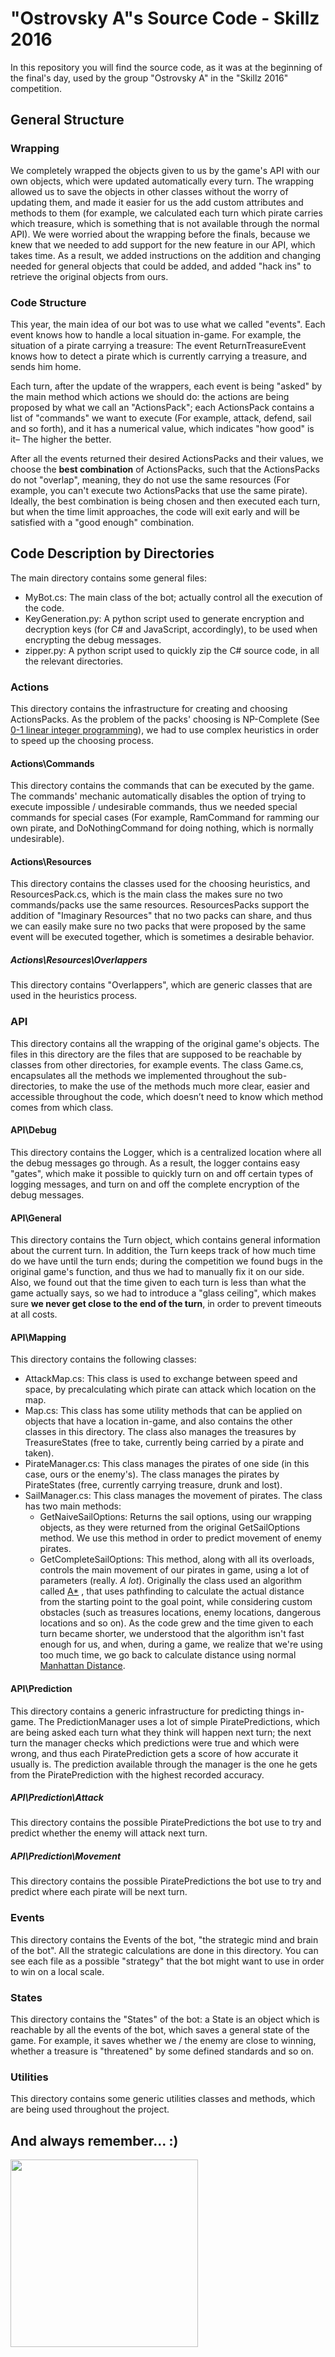 # "Ostrovsky A"s Source Code - Skillz 2016
In this repository you will find the source code, as it was at the beginning of the final's day, used by the group "Ostrovsky A" in the "Skillz 2016" competition.

## General Structure
### Wrapping
We completely wrapped the objects given to us by the game's API with our own objects, which were updated automatically every turn. The wrapping allowed us to save the objects in other classes without the worry of updating them, and made it easier for us the add custom attributes and methods to them (for example, we calculated each turn which pirate carries which treasure, which is something that is not available through the normal API). We were worried about the wrapping before the finals, because we knew that we needed to add support for the new feature in our API, which takes time. As a result, we added instructions on the addition and changing needed for general objects that could be added, and added "hack ins" to retrieve the original objects from ours.

### Code Structure
This year, the main idea of our bot was to use what we called "events". Each event knows how to handle a local situation in-game. For example, the situation of a pirate carrying a treasure: The event ReturnTreasureEvent knows how to detect a pirate which is currently carrying a treasure, and sends him home.

Each turn, after the update of the wrappers, each event is being "asked" by the main method which actions we should do: the actions are being proposed by what we call an "ActionsPack"; each ActionsPack contains a list of "commands" we want to execute (For example, attack, defend, sail and so forth), and it has a numerical value, which indicates "how good" is it– The higher the better.

After all the events returned their desired ActionsPacks and their values, we choose the **best combination** of ActionsPacks, such that the ActionsPacks do not "overlap", meaning, they do not use the same resources (For example, you can't execute two ActionsPacks that use the same pirate). Ideally, the best combination is being chosen and then executed each turn, but when the time limit approaches, the code will exit early and will be satisfied with a "good enough" combination.

## Code Description by Directories
The main directory contains some general files:
- MyBot.cs: The main class of the bot; actually control all the execution of the code.
- KeyGeneration.py: A python script used to generate encryption and decryption keys (for C# and JavaScript, accordingly), to be used when encrypting the debug messages.
- zipper.py: A python script used to quickly zip the C# source code, in all the relevant directories.

### Actions
This directory contains the infrastructure for creating and choosing ActionsPacks. As the problem of the packs' choosing is NP-Complete (See [0-1 linear integer programming]( https://en.wikipedia.org/wiki/Integer_programming)), we had to use complex heuristics in order to speed up the choosing process.

#### Actions\Commands
This directory contains the commands that can be executed by the game. The commands' mechanic automatically disables the option of trying to execute impossible / undesirable commands, thus we needed special commands for special cases (For example, RamCommand for ramming our own pirate, and DoNothingCommand for doing nothing, which is normally undesirable).

#### Actions\Resources
This directory contains the classes used for the choosing heuristics, and ResourcesPack.cs, which is the main class the makes sure no two commands/packs use the same resources. ResourcesPacks support the addition of "Imaginary Resources" that no two packs can share, and thus we can easily make sure no two packs that were proposed by the same event will be executed together, which is sometimes a desirable behavior.

##### Actions\Resources\Overlappers
This directory contains "Overlappers", which are generic classes that are used in the heuristics process.

### API
This directory contains all the wrapping of the original game's objects. The files in this directory are the files that are supposed to be reachable by classes from other directories, for example events. The class Game.cs, encapsulates all the methods we implemented throughout the sub-directories, to make the use of the methods much more clear, easier and accessible throughout the code, which doesn’t need to know which method comes from which class.

#### API\Debug
This directory contains the Logger, which is a centralized location where all the debug messages go through. As a result, the logger contains easy "gates", which make it possible to quickly turn on and off certain types of logging messages, and turn on and off the complete encryption of the debug messages.

#### API\General
This directory contains the Turn object, which contains general information about the current turn. In addition, the Turn keeps track of how much time do we have until the turn ends; during the competition we found bugs in the original game's function, and thus we had to manually fix it on our side. Also, we found out that the time given to each turn is less than what the game actually says, so we had to introduce a "glass ceiling", which makes sure **we never get close to the end of the turn**, in order to prevent timeouts at all costs.

#### API\Mapping
This directory contains the following classes:
- AttackMap.cs: This class is used to exchange between speed and space, by precalculating which pirate can attack which location on the map.
- Map.cs: This class has some utility methods that can be applied on objects that have a location in-game, and also contains the other classes in this directory. The class also manages the treasures by TreasureStates (free to take, currently being carried by a pirate and taken).
- PirateManager.cs: This class manages the pirates of one side (in this case, ours or the enemy's). The class manages the pirates by PirateStates (free, currently carrying treasure, drunk and lost).
- SailManager.cs: This class manages the movement of pirates. The class has two main methods:
   - GetNaiveSailOptions: Returns the sail options, using our wrapping objects, as they were returned from the original GetSailOptions method. We use this method in order to predict movement of enemy pirates.
   - GetCompleteSailOptions: This method, along with all its overloads, controls the main movement of our pirates in game, using a lot of parameters (really. *A lot*). Originally the class used an algorithm called [A*](http://theory.stanford.edu/~amitp/GameProgramming/AStarComparison.html) , that uses pathfinding to calculate the actual distance from the starting point to the goal point, while considering custom obstacles (such as treasures locations, enemy locations, dangerous locations and so on). As the code grew and the time given to each turn became shorter, we understood that the algorithm isn't fast enough for us, and when, during a game, we realize that we're using too much time,  we go back to calculate distance using normal [Manhattan Distance]( https://en.wikipedia.org/wiki/Taxicab_geometry).

#### API\Prediction
This directory contains a generic infrastructure for predicting things in-game. The PredictionManager uses a lot of simple PiratePredictions, which are being asked each turn what they think will happen next turn; the next turn the manager checks which predictions were true and which were wrong, and thus each PiratePrediction gets a score of how accurate it usually is. The prediction available through the manager is the one he gets from the PiratePrediction with the highest recorded accuracy. 

##### API\Prediction\Attack
This directory contains the possible PiratePredictions the bot use to try and predict whether the enemy will attack next turn.

##### API\Prediction\Movement
This directory contains the possible PiratePredictions the bot use to try and predict where each pirate will be next turn.

### Events
This directory contains the Events of the bot, "the strategic mind and brain of the bot". All the strategic calculations are done in this directory. You can see each file as a possible "strategy" that the bot might want to use in order to win on a local scale.

### States
This directory contains the "States" of the bot: a State is an object which is reachable by all the events of the bot, which saves a general state of the game. For example, it saves whether we / the enemy are close to winning, whether a treasure is "threatened" by some defined standards and so on.

### Utilities
This directory contains some generic utilities classes and methods, which are being used throughout the project.

## And always remember... :)
<img src="https://www.ezphotoshare.com/images/2016/03/31/7zdcb.gif" width="300" />
